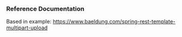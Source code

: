 ### Reference Documentation
Based in example: https://www.baeldung.com/spring-rest-template-multipart-upload